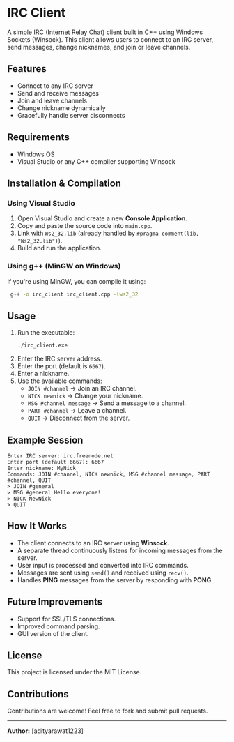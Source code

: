 # IRC Client

A simple IRC (Internet Relay Chat) client built in C++ using Windows Sockets (Winsock). This client allows users to connect to an IRC server, send messages, change nicknames, and join or leave channels.

## Features
- Connect to any IRC server
- Send and receive messages
- Join and leave channels
- Change nickname dynamically
- Gracefully handle server disconnects

## Requirements
- Windows OS
- Visual Studio or any C++ compiler supporting Winsock

## Installation & Compilation

### **Using Visual Studio**
1. Open Visual Studio and create a new **Console Application**.
2. Copy and paste the source code into `main.cpp`.
3. Link with `Ws2_32.lib` (already handled by `#pragma comment(lib, "Ws2_32.lib")`).
4. Build and run the application.

### **Using g++ (MinGW on Windows)**
If you're using MinGW, you can compile it using:
```sh
 g++ -o irc_client irc_client.cpp -lws2_32
```

## Usage

1. Run the executable:
   ```sh
   ./irc_client.exe
   ```
2. Enter the IRC server address.
3. Enter the port (default is `6667`).
4. Enter a nickname.
5. Use the available commands:
   - `JOIN #channel` → Join an IRC channel.
   - `NICK newnick` → Change your nickname.
   - `MSG #channel message` → Send a message to a channel.
   - `PART #channel` → Leave a channel.
   - `QUIT` → Disconnect from the server.

## Example Session
```
Enter IRC server: irc.freenode.net
Enter port (default 6667): 6667
Enter nickname: MyNick
Commands: JOIN #channel, NICK newnick, MSG #channel message, PART #channel, QUIT
> JOIN #general
> MSG #general Hello everyone!
> NICK NewNick
> QUIT
```

## How It Works
- The client connects to an IRC server using **Winsock**.
- A separate thread continuously listens for incoming messages from the server.
- User input is processed and converted into IRC commands.
- Messages are sent using `send()` and received using `recv()`.
- Handles **PING** messages from the server by responding with **PONG**.

## Future Improvements
- Support for SSL/TLS connections.
- Improved command parsing.
- GUI version of the client.

## License
This project is licensed under the MIT License.

## Contributions
Contributions are welcome! Feel free to fork and submit pull requests.

---
**Author:** [adityarawat1223]  


